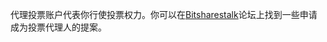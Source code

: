 代理投票账户代表你行使投票权力。你可以在[Bitsharestalk](https://bitsharestalk.org/index.php/board,104.0.html)论坛上找到一些申请成为投票代理人的提案。